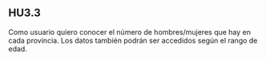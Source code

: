 ## HU3.3
Como usuario quiero conocer el número de hombres/mujeres que hay en cada provincia. Los datos también podrán ser accedidos según el rango de edad.

